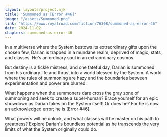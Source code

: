 ```yaml
---
layout: layouts/project.njk
title: 'Summoned as [Error #46]'
image: "/assets/Summoned.png"
link: "https://www.royalroad.com/fiction/76308/summoned-as-error-46"
date: 2024-11-02
chapters: summoned-as-error-46
---
```


In a multiverse where the System bestows its extraordinary gifts upon the chosen few, Darian is trapped in a mundane realm, deprived of magic, stats, and classes. He's an ordinary soul in an extraordinary cosmos.

But destiny is a fickle mistress, and one fateful day, Darian is summoned from his ordinary life and thrust into a world blessed by the System. A world where the rules of summoning are hazy and the boundaries between experimentation and power are blurred.

What happens when the summoners dare cross the gray zone of summoning and seek to create a super-human? Brace yourself for an epic showdown as Darian takes on the System itself! Or does he? For he is now an acknowledged error; he is [Error #46].

What powers will he unlock, and what classes will he master on his path to greatness? Explore Darian's boundless potential as he transcends the very limits of what the System originally could do.


